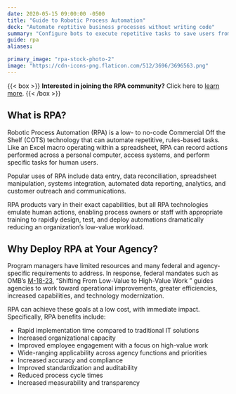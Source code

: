 ```yaml
---
date: 2020-05-15 09:00:00 -0500
title: "Guide to Robotic Process Automation"
deck: "Automate reptitive business processes without writing code"
summary: "Configure bots to execute repetitive tasks to save users from performing mundane tasks repeatedly for the same process."
guide: rpa
aliases:

primary_image: "rpa-stock-photo-2"
image: "https://cdn-icons-png.flaticon.com/512/3696/3696563.png"
---
```


{{< box >}}
**Interested in joining the RPA community?** Click here to [learn more](https://digital.gov/communities/rpa/).
{{< /box >}}

## What is RPA?

Robotic Process Automation (RPA) is a low- to no-code Commercial Off the Shelf (COTS) technology that can automate repetitive, rules-based tasks. Like an Excel macro operating within a spreadsheet, RPA can record actions performed across a personal computer, access systems, and perform specific tasks for human users.

Popular uses of RPA include data entry, data reconciliation, spreadsheet manipulation, systems integration, automated data reporting, analytics, and customer outreach and communications.

RPA products vary in their exact capabilities, but all RPA technologies emulate human actions, enabling process owners or staff with appropriate training to rapidly design, test, and deploy automations dramatically reducing an organization’s low-value workload.

## Why Deploy RPA at Your Agency?

Program managers have limited resources and many federal and agency-specific requirements to address. In response, federal mandates such as OMB’s [M-18-23](https://www.whitehouse.gov/wp-content/uploads/2018/08/M-18-23.pdf), “Shifting From Low-Value to High-Value Work ” guides agencies to work toward operational improvements, greater efficiencies, increased capabilities, and technology modernization.

RPA can achieve these goals at a low cost, with immediate impact. Specifically, RPA benefits include:

- Rapid implementation time compared to traditional IT solutions
- Increased organizational capacity
- Improved employee engagement with a focus on high-value work
- Wide-ranging applicability across agency functions and priorities
- Increased accuracy and compliance
- Improved standardization and auditability
- Reduced process cycle times
- Increased measurability and transparency
